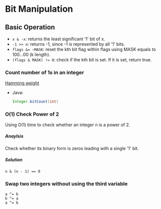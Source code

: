 # Bit Manipulation
## Basic Operation
* `x & -x`: returns the least significant '1' bit of x.
* `-1 >> n`: returns -1, since -1 is represented by all '1' bits.
* `flags &= ~MASK`: reset the kth bit flag within flags using MASK equals to 100...00 (k length).
* `(flags & MASK) != 0`: check if the kth bit is set. If it is set, return true.


### Count number of 1s in an integer
[Hamming weight](http://en.wikipedia.org/wiki/Hamming_weight)

* Java:

    ```java
    Integer.bitCount(int)
    ```


### O(1) Check Power of 2
Using O(1) time to check whether an integer n is a power of 2.

##### Anaylsis  
Check whether its binary form is zeros leading with a single '1' bit.

##### Solution  
```
n & (n - 1) == 0
```


### Swap two integers without using the third variable
```
a ^= b
b ^= a
a ^= b
```
